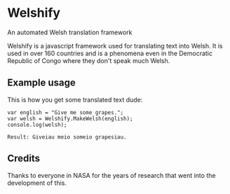 # Welshify
An automated Welsh translation framework

Welshify is a javascript framework used for translating text into Welsh. It is
used in over 160 countries and is a phenomena even in the Democratic Republic of Congo where they don't speak much Welsh. 

## Example usage

This is how you get some translated text dude:

```
var english = "Give me some grapes.";
var welsh = Welshify.MakeWelsh(english);
console.log(welsh);
```

```
Result: Giveiau meio someio grapesiau.
```
## Credits

Thanks to everyone in NASA for the years of research that went into the development of this.
